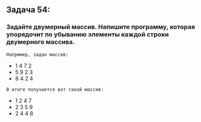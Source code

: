 ## Задача 54: 
### Задайте двумерный массив. Напишите программу, которая упорядочит по убыванию элементы каждой строки двумерного массива.

` Например, задан массив: `

* 1 4 7 2
* 5 9 2 3
* 8 4 2 4

` В итоге получается вот такой массив: `

* 1 2 4 7
* 2 3 5 9
* 2 4 4 8